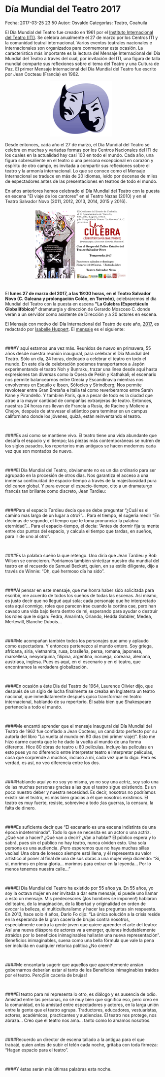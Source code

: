 Día Mundial del Teatro 2017
==================================

Fecha: 2017-03-25 23:50
Autor: Osvaldo
Categorías: Teatro, Coahuila

El Día Mundial del Teatro fue creado en 1961 por el [Instituto Internacional del Teatro (ITI)](http://www.world-theatre-day.org/). Se celebra anualmente el 27 de marzo por los Centros ITI y la comunidad teatral internacional. Varios eventos teatrales nacionales e internacionales son organizados para conmemorar esta ocasión. La característica más importante es la lectura del Mensaje Internacional del Día Mundial del Teatro a través del cual, por invitación del ITI, una figura de talla mundial comparte sus reflexiones sobre el tema del Teatro y una Cultura de Paz. El primer Mensaje Internacional del Día Mundial del Teatro fue escrito por Jean Cocteau (Francia) en 1962.

<!-- break -->

<center>
<img class="img-responsive" style="width:40%;height:auto;margin-right:12px;" src="2014-04-05-dia-mundial-del-teatro-2014/Teatro-Theatre.png" alt="Teatro" width="425" height="350">
</center>

Desde entonces, cada año el 27 de marzo, el Día Mundial del Teatro se celebra en muchas y variadas formas por los Centros Nacionales del ITI de los cuales en la actualidad hay casi 100 en todo el mundo. Cada año, una figura sobresaliente en el teatro o una persona excepcional en corazón y espíritu de otro campo, es invitada a compartir sus reflexiones sobre el teatro y la armonía internacional. Lo que se conoce como el Mensaje Internacional se traduce en más de 20 idiomas, leído por decenas de miles de espectadores antes de las presentaciones en teatros de todo el mundo.

En años anteriores hemos celebrado el Día Mundial del Teatro con la puesta en escena "El viaje de los cantores" en el Teatro Nazas (2010) y en el Teatro Salvador Novo (2011, 2012, 2013, 2014, 2015 y 2016).

<center>
<img class="img-responsive" style="width:60%;height:auto;margin-right:12px;" src="2017-03-25-dia-mundial-del-teatro-2017/Culebra2017.png" alt="Culebra2017" width="425" height="350">
</center>

<br />

El __lunes 27 de marzo del 2017, a las 19:00 horas, en el Teatro Salvador Novo (C. Galeana y prolongación Colón, en Torreón)__, celebraremos el día Mundial del Teatro con la puesta en escena __"La Culebra (Espectáculo Globalifóbico)"__ dramaturgia y dirección de Gerardo Moscoso C. donde verán a un servidor como asistente de Dirección y a 20 actores en escena.

El Mensaje con motivo del Día Internacional del Teatro de este año, [2017](https://www.world-theatre-day.org/isabelle_huppert.html), es redactado por [Isabelle Huppert](https://en.wikipedia.org/wiki/Isabelle_Huppert). El [mensaje](https://www.world-theatre-day.org/pdfs/WTD_Huppert_2017_EN.pdf) es el siguiente:

<br />

####Y aquí estamos una vez más. Reunidos de nuevo en primavera, 55 años desde nuestra reunión inaugural, para celebrar el Día Mundial del Teatro. Sólo un día, 24 horas, dedicado a celebrar el teatro en todo el mundo. En este día de celebración podemos transportarnos a Japón experimentando el teatro Noh y Bunraku, trazar una línea desde aquí hasta expresiones tan diversas como la Ópera de Pekín y Kathakali; el escenario nos permite balancearnos entre Grecia y Escandinavia mientras nos envolvemos en Esquilo e Ibsen, Sófocles y Strindberg; Nos permite revolotear entre Gran Bretaña e Italia tal como reverberamos entre Sarah Kane y Pirandello. Y también París, que a pesar de todo es la ciudad que atrae a la mayor cantidad de compañías extranjeras de teatro. Entonces, nuestras 24 horas nos llevan de Francia a Rusia, de Racine y Moliere a Chejov, después de atravesar el atlántico para terminar en un campus californiano donde los jóvenes, quizá, están reinventando el teatro.

<br />

####Es así como se mantiene vivo. El teatro tiene una vida abundante que desafía el espacio y el tiempo; las piezas más contemporáneas se nutren de los siglos pasados, los repertorios más antiguos se hacen modernos cada vez que son montados de nuevo.

<br />

####El Día Mundial del Teatro, obviamente no es un día ordinario para ser agrupado en la procesión de otros días. Nos garantiza el acceso a una inmensa continuidad de espacio-tiempo a través de la majestuosidad pura del canon global. Y para evocar el espacio-tiempo, cito a un dramaturgo francés tan brillante como discreto, Jean Tardieu:

<br />

####Para el espacio Tardieu decía que se debe preguntar “¿Cuál es el camino mas largo de un lugar a otro?”... Para el tiempo, él sugería medir “En décimas de segundo, el tiempo que te toma pronunciar la palabra eternidad”... Para el espacio-tiempo, él decía: “Antes de dormir fija tu mente entre dos puntos del espacio, y calcula el tiempo que tardas, en sueños, para ir de uno al otro”.

<br />

####Es la palabra sueño la que retengo. Uno diría que Jean Tardieu y Bob Wilson se conocieron. Podríamos también sintetizar nuestro día mundial del teatro en el recuerdo de Samuel Beckett, quien, en su estilo diligente, dijo a través de Winnie: “Oh, qué hermoso día ha sido”.

<br />

####Al pensar en este mensaje, que me honra haber sido solicitada para escribir, me acuerdo de todos los sueños de todas las escenas. Así mismo, es justo decir que no llegué aquí sola; cada personaje que he interpretado esta aquí conmigo, roles que parecen irse cuando la cortina cae, pero han cavado una vida bajo tierra dentro de mi, esperando para ayudar o destruir los roles que le sigan: Fedra, Amarinta, Orlando, Hedda Gabbler, Medea, Mertewill, Blanche Dubois...

<br />

####Me acompañan también todos los personajes que amo y aplaudo como espectadora. Y entonces pertenezco al mundo entero. Soy griega, africana, siria, vietnamita, rusa, brasileña, persa, romana, japonesa, marsellesa, neoyorquina, filipina, argentina, noruega, coreana, alemana, austriaca, inglesa. Pues es aquí, en el escenario y en el teatro, que encontramos la verdadera globalización.

<br />

####En ocasión a éste Día del Teatro de 1964, Laurence Olivier dijo, que después de un siglo de lucha finalmente se creaba en Inglaterra un teatro nacional, que inmediatamente después quiso transformar en teatro internacional, hablando de su repertorio. Él sabía bien que Shakespeare pertenecía a todo el mundo.

<br />

####Me encantó aprender que el mensaje inaugural del Día Mundial del Teatro de 1962 fue confiado a Jean Cocteau, un candidato perfecto por su autoría del libro “La vuelta al mundo en 80 días (mi primer viaje)”. Esto me hizo darme cuenta que le he dado la vuelta al mundo de una forma diferente. Hice 80 obras de teatro u 80 películas. Incluyo las películas en esto pues yo no diferencio entre interpretar teatro e interpretar películas, cosa que sorprende a muchos, incluso a mí, cada vez que lo digo. Pero es verdad, es así, no veo diferencia entre los dos.

<br />

####Hablando aquí yo no soy yo misma, yo no soy una actriz, soy solo una de las muchas personas gracias a las que el teatro sigue existiendo. Es un poco nuestro deber y nuestra necesidad. Es decir, nosotros no podríamos existir sin el teatro, es más bien gracias a él que nosotros existimos. El teatro es muy fuerte, resiste, sobrevive a todo ;las guerras, la censura, la falta de dinero.

<br />

####Es suficiente decir que “El escenario es una escena indistinta de una época indeterminada”. Todo lo que se necesita es un actor o una actriz. ¿Qué van a hacer? ¿Qué van a decir? ¿Van a hablar? El público espera y lo sabrá, pues sin el público no hay teatro, nunca olviden esto. Una sola persona es una audiencia. ¡Pero esperemos que no haya muchas sillas vacías! Una obra de Ionesco siempre está llena, y él representa su valor artístico al poner al final de una de sus obras a una mujer vieja diciendo: “Si, si, morimos en plena gloria... morimos para entrar en la leyenda... Por lo menos tenemos nuestra calle...”

<br />

####El Día Mundial del Teatro ha existido por 55 años ya. En 55 años, yo soy la octava mujer en ser invitada a dar este mensaje, si puede uno llamar a esto un mensaje. Mis predecesores (¡los hombres se imponen!) hablaron del teatro, de la imaginación, de la libertad y originalidad en orden de evocar la belleza, el multiculturalismo y hacer las preguntas sin respuesta. En 2013, hace solo 4 años, Darío Fo dijo: “La única solución a la crisis reside en la esperanza de la gran cacería de brujas contra nosotros, especialmente contra la gente joven que quiere aprender el arte del teatro: Así una nueva diáspora de actores va a emerger, quienes indudablemente atraídos por lo beneficios inimaginables hallarán una nueva representación”. Beneficios inimaginables, suena como una bella fórmula que vale la pena ser incluída en cualquier retorica política ¿No creen?

<br />

####Me encantaría sugerir que aquellos que aparentemente ansían gobernarnos deberían estar al tanto de los Beneficios inimaginables traídos por el teatro. Pero¡Sin cacería de brujas!

<br />

####El teatro para mí representa lo otro, es diálogo y es ausencia de odio. Amistad entre las personas, no sé muy bien que significa eso, pero creo en la comunidad, en la amistad entre espectadores y actores, en la larga unión entre la gente que el teatro agrupa. Traductores, educadores, vestuaristas, actores, académicos, practicantes y audiencias. El teatro nos protege, nos abraza... Creo que el teatro nos ama... tanto como lo amamos nosotros.

<br />

####Recuerdo un director de escena tallado a la antigua para el que trabajé, quien antes de subir el telón cada noche, gritaba con toda firmeza: “Hagan espacio para el teatro”.

<br />

####Y éstas serán mis últimas palabras esta noche.

<br />
